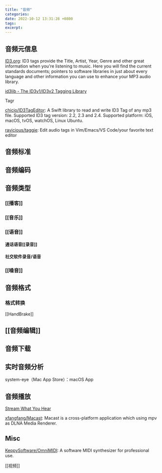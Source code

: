 ```yaml
---
title: "音频"
categories: 
date: 2022-10-12 13:31:28 +0800
tags: 
excerpt: 
---
```



## 音频元信息

[ID3.org](https://id3.org/): ID3 tags provide the Title, Artist, Year, Genre and other great information when you're listening to music. Here you will find the current standards documents; pointers to software libraries in just about every language and other information you can use to enhance your MP3 audio library.

[id3lib - The ID3v1/ID3v2 Tagging Library](http://id3lib.sourceforge.net/)

Tagr

[chicio/ID3TagEditor](https://github.com/chicio/ID3TagEditor): A Swift library to read and write ID3 Tag of any mp3 file. Supported ID3 tag version: 2.2, 2.3 and 2.4. Supported platform: iOS, macOS, tvOS, watchOS, Linux Ubuntu.

[ravicious/taggie](https://github.com/ravicious/taggie): Edit audio tags in Vim/Emacs/VS Code/your favorite text editor

## 音频标准



## 音频编码





## 音频类型

### [[播客]]


### [[音乐]]



### [[语音]]

#### 通话语音[[录音]]

#### 社交软件录音/语音

### [[噪音]]

## 音频格式


### 格式转换


[[HandBrake]]

## [[音频编辑]]





## 音频下载


## 实时音频分析

system-eye（Mac App Store）：macOS App

## 音频播放

[Stream What You Hear](http://www.streamwhatyouhear.com/)

[xfangfang/Macast](https://github.com/xfangfang/Macast/): Macast is a cross-platform application which using mpv as DLNA Media Renderer.

## Misc

[KeppySoftware/OmniMIDI](https://github.com/KeppySoftware/OmniMIDI): A software MIDI synthesizer for professional use.

[[视频]]



